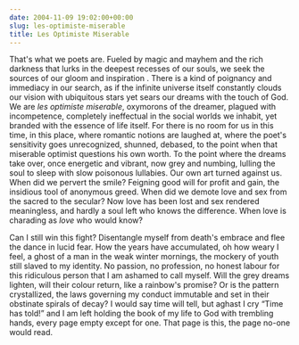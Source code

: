 ```yaml
---
date: 2004-11-09 19:02:00+00:00
slug: les-optimiste-miserable
title: Les Optimiste Miserable
---
```


That's what we poets are. Fueled by magic and mayhem and the rich darkness that lurks in the deepest recesses of our souls, we seek the sources of our gloom and inspiration . There is a kind of poignancy and immediacy in our search, as if the infinite universe itself constantly clouds our vision with ubiquitous stars yet sears our dreams with the touch of God. We are _les optimiste miserable_, oxymorons of the dreamer, plagued with incompetence, completely ineffectual in the social worlds we inhabit, yet branded with the essence of life itself. For there is no room for us in this time, in this place, where romantic notions are laughed at, where the poet's sensitivity goes unrecognized, shunned, debased, to the point when that miserable optimist questions his own worth. To the point where the dreams take over, once energetic and vibrant, now grey and numbing, lulling the soul to sleep with slow poisonous lullabies. Our own art turned against us. When did we pervert the smile? Feigning good will for profit and gain, the insidious tool of anonymous greed. When did we demote love and sex from the sacred to the secular? Now love has been lost and sex rendered meaningless, and hardly a soul left who knows the difference. When love is charading as _love_ who would know?

Can I still win this fight? Disentangle myself from death's embrace and flee the dance in lucid fear. How the years have accumulated, oh how weary I feel, a ghost of a man in the weak winter mornings, the mockery of youth still slaved to my identity. No passion,  no profession, no honest labour for this ridiculous person that I am ashamed to call myself. Will the grey dreams lighten, will their colour return, like a rainbow's promise? Or is the pattern crystallized, the laws governing my conduct immutable and set in their obstinate spirals of decay? I would say time will tell, but aghast I cry “Time has told!” and I am left holding the book of my life to God with trembling hands, every page empty except for one. That page is this, the page no-one would read.
